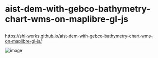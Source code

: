 # aist-dem-with-gebco-bathymetry-chart-wms-on-maplibre-gl-js
##
https://shi-works.github.io/aist-dem-with-gebco-bathymetry-chart-wms-on-maplibre-gl-js/

![image](https://github.com/shi-works/aist-dem-with-gebco-bathymetry-chart-wms-on-maplibre-gl-js/assets/71203808/293766dd-d1d9-44d5-8762-7fc7d57e0d73)
